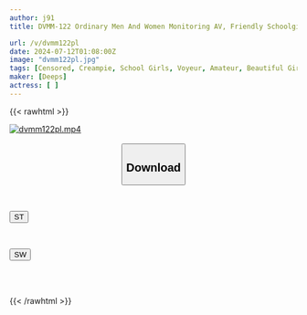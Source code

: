 ```yaml
---
author: j91
title: DVMM-122 Ordinary Men And Women Monitoring AV, Friendly Schoolgirls Only, A Thrilling Reverse Molestation Challenge! Hidden So That Other Passengers Don't Find Out, They Show Their Panties, French Kiss, Handjob, And Blowjob! The J○s Escalate With The Extreme Mission And Secretly Have Sex On The Train! Reverse 3P Raw Creampie Special!

url: /v/dvmm122pl
date: 2024-07-12T01:08:00Z
image: "dvmm122pl.jpg"
tags: [Censored, Creampie, School Girls, Voyeur, Amateur, Beautiful Girl	]
maker: [Deeps]
actress: [ ]
---
```



{{< rawhtml >}}

<div class="video" data-videoid="dq7Bpx4pbmhkRgy">
    <a href="javascript:;">
        <img src="/v/dvmm122pl/dvmm122pl.jpg" width="WIDTH" height="HEIGHT" alt="dvmm122pl.mp4" loading="lazy">
    </a>
</div>

<script type="text/javascript" src="https://j91.asia/asset/on-demand-st.js"></script>

<br>
  <link rel="stylesheet" href="https://j91.asia/asset/bs5.css">
  
  <center>
  <button class="btn btn-primary" type="button" data-bs-toggle="collapse" data-bs-target=".multi-collapse" aria-expanded="false" aria-controls="multiCollapseExample1 multiCollapseExample2"><h2>Download</h2></button></center>
</p>
<div class="row">
  <div class="col">
    <div class="collapse multi-collapse" id="multiCollapseExample1">
      <div class="card card-body">
	      	      <br>
<div class="buttons">  
<p><a href="/v/dvmm122pl/st.html" target="_blank"><button class="btn-hover color-3"><i class="fa fa-download"></i> ST</button></a></p></div>
    </div>
  </div>
</div>
  <div class="col">
    <div class="collapse multi-collapse" id="multiCollapseExample2">
      <div class="card card-body">
	      <br>
<div class="buttons">
<p><a href="/v/dvmm122pl/sw.html" target="_blank"><button class="btn-hover color-2"><i class="fa fa-download"></i> SW</button></a></p></div>
<br><br>
      </div>
    </div>
  </div>
</div>

{{< /rawhtml >}}